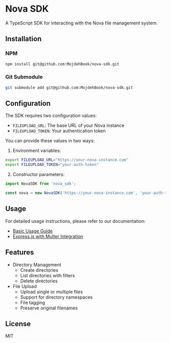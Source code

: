 # Nova SDK

A TypeScript SDK for interacting with the Nova file management system.

## Installation

### NPM

```bash
npm install git@github.com:MojdehBook/nova-sdk.git
```

### Git Submodule

```bash
git submodule add git@github.com:MojdehBook/nova-sdk.git
```

## Configuration

The SDK requires two configuration values:

- `FILEUPLOAD_URL`: The base URL of your Nova instance
- `FILEUPLOAD_TOKEN`: Your authentication token

You can provide these values in two ways:

1. Environment variables:

```bash
export FILEUPLOAD_URL="https://your-nova-instance.com"
export FILEUPLOAD_TOKEN="your-auth-token"
```

2. Constructor parameters:

```typescript
import NovaSDK from 'nova_sdk';

const nova = new NovaSDK('https://your-nova-instance.com', 'your-auth-token');
```

## Usage

For detailed usage instructions, please refer to our documentation:

- [Basic Usage Guide](./docs/usage.md)
- [Express.js with Multer Integration](./docs/express-multer.md)

## Features

- Directory Management
  - Create directories
  - List directories with filters
  - Delete directories
- File Upload
  - Upload single or multiple files
  - Support for directory namespaces
  - File tagging
  - Preserve original filenames

## License

MIT
